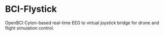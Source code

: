 # BCI-Flystick
OpenBCI Cyton-based real-time EEG to virtual joystick bridge for drone and flight simulation control.
